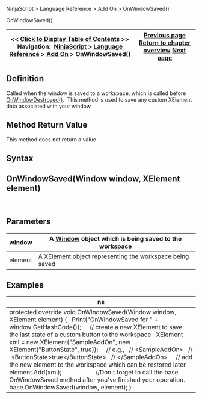 ﻿
NinjaScript \> Language Reference \> Add On \> OnWindowSaved()

OnWindowSaved()

| \<\< [Click to Display Table of Contents](onwindowsaved.md) \>\> **Navigation:**     [NinjaScript](ninjascript-1.md) \> [Language Reference](language_reference_wip-1.md) \> [Add On](add_on-1.md) \> OnWindowSaved() | [Previous page](onwindowrestored-1.md) [Return to chapter overview](add_on-1.md) [Next page](startatmstrategy-1.md) |
| --- | --- |
## Definition
Called when the window is saved to a workspace, which is called before [OnWindowDestroyed()](onwindowdestroyed-1.md).  This method is used to save any custom XElement data associated with your window.
## 
## Method Return Value
This method does not return a value
## 
## Syntax
## OnWindowSaved(Window window, XElement element)
 
## Parameters

| window | A [Window](https://msdn.microsoft.com/en-us/library/system.windows.window(v=vs.110).aspx) object which is being saved to the workspace |
| --- | --- |
| element | A [XElement](https://msdn.microsoft.com/en-us/library/system.xml.linq.xelement(v=vs.110).aspx) object representing the workspace being saved |
## 
## 
## Examples

| ns |
| --- |
| protected override void OnWindowSaved(Window window, XElement element) {    Print("OnWindowSaved for " \+ window.GetHashCode());       // create a new XElement to save the last state of a custom button to the workspace    XElement xml \= new XElement("SampleAddOn", new XElement("ButtonState", true));      // e.g.,    // \<SampleAddOn\>    //  \<ButtonState\>true\</ButtonState\>    // \</SampleAddOn\>      // add the new element to the workspace which can be restored later    element.Add(xml);                      //Don't forget to call the base OnWindowSaved method after you've finished your operation.    base.OnWindowSaved(window, element); } |

